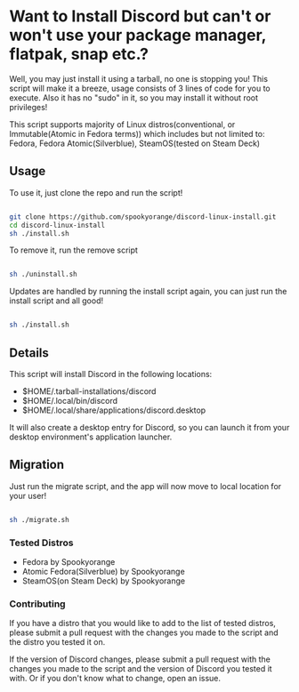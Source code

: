 # Want to Install Discord but can't or won't use your package manager, flatpak, snap etc.?

Well, you may just install it using a tarball, no one is stopping you! This script will make it a breeze, usage consists of 3 lines of code for you to execute. Also it has no "sudo" in it, so you may install it without root privileges!


This script supports majority of Linux distros(conventional, or Immutable(Atomic in Fedora terms)) which includes but not limited to: Fedora, Fedora Atomic(Silverblue), SteamOS(tested on Steam Deck)

## Usage

To use it, just clone the repo and run the script!

```bash

git clone https://github.com/spookyorange/discord-linux-install.git
cd discord-linux-install
sh ./install.sh

```

To remove it, run the remove script

```bash

sh ./uninstall.sh

```

Updates are handled by running the install script again, you can just run the install script and all good!

```bash

sh ./install.sh

```

## Details

This script will install Discord in the following locations:

- $HOME/.tarball-installations/discord
- $HOME/.local/bin/discord
- $HOME/.local/share/applications/discord.desktop

It will also create a desktop entry for Discord, so you can launch it from your desktop environment's application launcher.

## Migration

Just run the migrate script, and the app will now move to local location for your user!

```bash

sh ./migrate.sh

```

### Tested Distros

- Fedora by Spookyorange
- Atomic Fedora(Silverblue) by Spookyorange
- SteamOS(on Steam Deck) by Spookyorange

### Contributing

If you have a distro that you would like to add to the list of tested distros, please submit a pull request with the changes you made to the script and the distro you tested it on.

If the version of Discord changes, please submit a pull request with the changes you made to the script and the version of Discord you tested it with. Or if you don't know what to change, open an issue.
